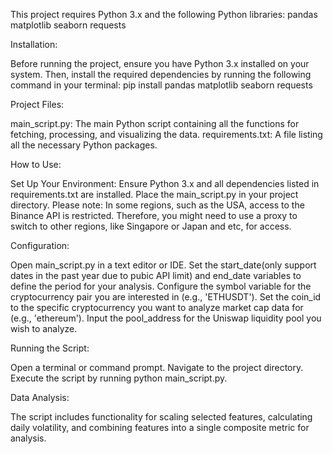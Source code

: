 This project requires Python 3.x and the following Python libraries:
pandas
matplotlib
seaborn
requests

Installation:

Before running the project, ensure you have Python 3.x installed on your system. Then, install the required dependencies by running the following command in your terminal:
pip install pandas matplotlib seaborn requests 

Project Files:

main_script.py: The main Python script containing all the functions for fetching, processing, and visualizing the data.
requirements.txt: A file listing all the necessary Python packages.

How to Use:

Set Up Your Environment:
Ensure Python 3.x and all dependencies listed in requirements.txt are installed.
Place the main_script.py in your project directory.
Please note: In some regions, such as the USA, access to the Binance API is restricted. Therefore, you might need to use a proxy to switch to other regions, like Singapore or Japan and etc, for access.

Configuration:

Open main_script.py in a text editor or IDE.
Set the start_date(only support dates in the past year due to pubic API limit) and end_date variables to define the period for your analysis.
Configure the symbol variable for the cryptocurrency pair you are interested in (e.g., 'ETHUSDT').
Set the coin_id to the specific cryptocurrency you want to analyze market cap data for (e.g., 'ethereum').
Input the pool_address for the Uniswap liquidity pool you wish to analyze.

Running the Script:

Open a terminal or command prompt.
Navigate to the project directory.
Execute the script by running python main_script.py.

Data Analysis:

The script includes functionality for scaling selected features, calculating daily volatility, and combining features into a single composite metric for analysis.
